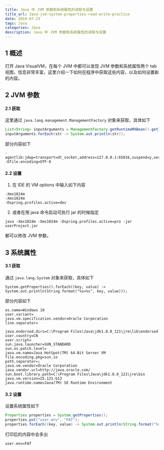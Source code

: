 ```yaml
---
title: Java 中 JVM 参数和系统属性的读取与设置
title_url: Java-jvm-system-properties-read-write-practice
date: 2019-07-23
tags: Java
categories: Java
description: Java 中 JVM 参数和系统属性的读取与设置
---
```


## 1 概述

打开 Java VisualVM，在每个 JVM 中都可以发现 JVM 参数和系统属性两个 tab 视图，信息非常丰富，这里介绍一下如何在程序中获取这些内容，以及如何设置新的内容。

## 2 JVM 参数

#### 2.1 获取

这里通过 `java.lang.management.ManagementFactory` 对象来获取，具体如下

```java
List<String> inputArguments = ManagementFactory.getRuntimeMXBean().getInputArguments();
inputArguments.forEach(str -> System.out.println(str));
```

部分内容如下

```
-agentlib:jdwp=transport=dt_socket,address=127.0.0.1:65016,suspend=y,server=n
-Dfile.encoding=UTF-8
```

#### 2.2 设置

1. 在 IDE 的 VM options 中输入如下内容

```
-Xmx1024m
-Xms1024m
-Dspring.profiles.active=dev
```

2. 或者在用 java 命令启动可执行 jar 的时候指定

```
java -Xmx1024m -Xms1024m -Dspring.profiles.active=pro -jar userProject.jar
```

都可以修改 JVM 参数。

## 3 系统属性

#### 3.1 获取

通过 `java.lang.System` 对象来获取，具体如下

```
System.getProperties().forEach((key, value) -> System.out.println(String.format("%s=%s", key, value)));
```

部分内容如下

```
os.name=Windows 10
user.variant=
java.vm.specification.vendor=Oracle Corporation
line.separator=

java.endorsed.dirs=C:\Program Files\Java\jdk1.8.0_121\jre\lib\endorsed
user.country=CN
user.script=
sun.java.launcher=SUN_STANDARD
sun.os.patch.level=
java.vm.name=Java HotSpot(TM) 64-Bit Server VM
file.encoding.pkg=sun.io
path.separator=;
java.vm.vendor=Oracle Corporation
java.vendor.url=http://java.oracle.com/
sun.boot.library.path=C:\Program Files\Java\jdk1.8.0_121\jre\bin
java.vm.version=25.121-b13
java.runtime.name=Java(TM) SE Runtime Environment
```

#### 3.2 设置

设置系统属性如下

```java
Properties properties = System.getProperties();
properties.put("user.env", "FAT");
properties.forEach((key, value) -> System.out.println(String.format("%s=%s", key, value)));
```

打印后的内容中会多出 

```
user.env=FAT
```